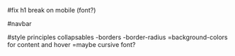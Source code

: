 #fix h1 break on mobile (font?)

#navbar

#style principles collapsables
  -borders
  -border-radius
  =background-colors for content and hover
  =maybe cursive font?

